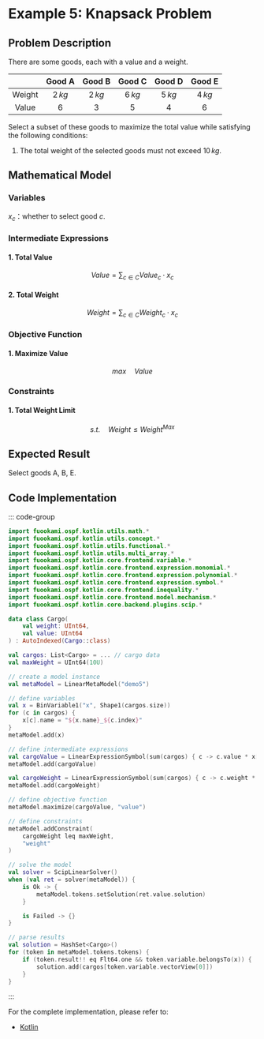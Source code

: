 # Example 5: Knapsack Problem

## Problem Description

There are some goods, each with a value and a weight.

|        | Good A  | Good B  | Good C  | Good D  | Good E  |
| :----: | :-----: | :-----: | :-----: | :-----: | :-----: |
| Weight | $2\,kg$ | $2\,kg$ | $6\,kg$ | $5\,kg$ | $4\,kg$ |
| Value  |   $6$   |   $3$   |   $5$   |   $4$   |   $6$   |

Select a subset of these goods to maximize the total value while satisfying the following conditions:

1. The total weight of the selected goods must not exceed $10\,kg$.

## Mathematical Model

### Variables 

$x_{c}$：whether to select good $c$.

### Intermediate Expressions

#### 1. Total Value

$$
Value = \sum_{c \in C}Value_{c} \cdot x_{c}
$$

#### 2. Total Weight

$$
Weight = \sum_{c \in C}Weight_{c} \cdot x_{c}
$$

### Objective Function

#### 1. Maximize Value

$$
max \quad Value
$$

### Constraints

#### 1. Total Weight Limit

$$
s.t. \quad Weight \leq Weight^{Max}
$$

## Expected Result

Select goods A, B, E.

## Code Implementation

::: code-group

```kotlin
import fuookami.ospf.kotlin.utils.math.*
import fuookami.ospf.kotlin.utils.concept.*
import fuookami.ospf.kotlin.utils.functional.*
import fuookami.ospf.kotlin.utils.multi_array.*
import fuookami.ospf.kotlin.core.frontend.variable.*
import fuookami.ospf.kotlin.core.frontend.expression.monomial.*
import fuookami.ospf.kotlin.core.frontend.expression.polynomial.*
import fuookami.ospf.kotlin.core.frontend.expression.symbol.*
import fuookami.ospf.kotlin.core.frontend.inequality.*
import fuookami.ospf.kotlin.core.frontend.model.mechanism.*
import fuookami.ospf.kotlin.core.backend.plugins.scip.*

data class Cargo(
    val weight: UInt64,
    val value: UInt64
) : AutoIndexed(Cargo::class)

val cargos: List<Cargo> = ... // cargo data
val maxWeight = UInt64(10U)

// create a model instance
val metaModel = LinearMetaModel("demo5")

// define variables
val x = BinVariable1("x", Shape1(cargos.size))
for (c in cargos) {
    x[c].name = "${x.name}_${c.index}"
}
metaModel.add(x)

// define intermediate expressions
val cargoValue = LinearExpressionSymbol(sum(cargos) { c -> c.value * x[c] }, "value")
metaModel.add(cargoValue)

val cargoWeight = LinearExpressionSymbol(sum(cargos) { c -> c.weight * x[c] }, "weight")
metaModel.add(cargoWeight)

// define objective function
metaModel.maximize(cargoValue, "value")

// define constraints
metaModel.addConstraint(
    cargoWeight leq maxWeight,
    "weight"
)

// solve the model
val solver = ScipLinearSolver()
when (val ret = solver(metaModel)) {
    is Ok -> {
        metaModel.tokens.setSolution(ret.value.solution)
    }

    is Failed -> {}
}

// parse results
val solution = HashSet<Cargo>()
for (token in metaModel.tokens.tokens) {
    if (token.result!! eq Flt64.one && token.variable.belongsTo(x)) {
        solution.add(cargos[token.variable.vectorView[0]])
    }
}
```

:::

For the complete implementation, please refer to:

- [Kotlin](https://github.com/fuookami/ospf/blob/main/examples/ospf-kotlin-example/src/main/fuookami/ospf/kotlin/example/core_demo/Demo5.kt)
